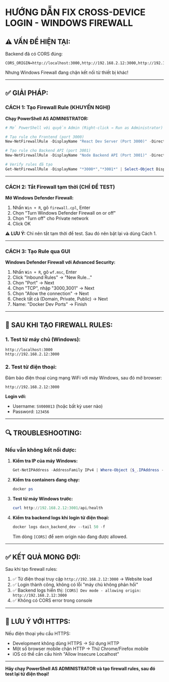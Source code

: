 # HƯỚNG DẪN FIX CROSS-DEVICE LOGIN - WINDOWS FIREWALL

## ⚠️ VẤN ĐỀ HIỆN TẠI:

Backend đã có CORS đúng:
```
CORS_ORIGIN=http://localhost:3000,http://192.168.2.12:3000,http://192.168.1.8:3000
```

Nhưng Windows Firewall đang chặn kết nối từ thiết bị khác!

---

## ✅ GIẢI PHÁP:

### CÁCH 1: Tạo Firewall Rule (KHUYẾN NGHỊ)

**Chạy PowerShell AS ADMINISTRATOR:**

```powershell
# Mở PowerShell với quyền Admin (Right-click → Run as Administrator)

# Tạo rule cho Frontend (port 3000)
New-NetFirewallRule -DisplayName "React Dev Server (Port 3000)" -Direction Inbound -LocalPort 3000 -Protocol TCP -Action Allow

# Tạo rule cho Backend API (port 3001)
New-NetFirewallRule -DisplayName "Node Backend API (Port 3001)" -Direction Inbound -LocalPort 3001 -Protocol TCP -Action Allow

# Verify rules đã tạo
Get-NetFirewallRule -DisplayName "*3000*","*3001*" | Select-Object DisplayName, Enabled, Direction
```

---

### CÁCH 2: Tắt Firewall tạm thời (CHỈ ĐỂ TEST)

**Mở Windows Defender Firewall:**

1. Nhấn `Win + R`, gõ `firewall.cpl`, Enter
2. Chọn "Turn Windows Defender Firewall on or off"
3. Chọn "Turn off" cho Private network
4. Click OK

⚠️ **LƯU Ý:** Chỉ nên tắt tạm thời để test. Sau đó nên bật lại và dùng Cách 1.

---

### CÁCH 3: Tạo Rule qua GUI

**Windows Defender Firewall với Advanced Security:**

1. Nhấn `Win + R`, gõ `wf.msc`, Enter
2. Click "Inbound Rules" → "New Rule..."
3. Chọn "Port" → Next
4. Chọn "TCP", nhập "3000,3001" → Next
5. Chọn "Allow the connection" → Next
6. Check tất cả (Domain, Private, Public) → Next
7. Name: "Docker Dev Ports" → Finish

---

## 🧪 SAU KHI TẠO FIREWALL RULES:

### 1. Test từ máy chủ (Windows):

```
http://localhost:3000
http://192.168.2.12:3000
```

### 2. Test từ điện thoại:

Đảm bảo điện thoại cùng mạng WiFi với máy Windows, sau đó mở browser:

```
http://192.168.2.12:3000
```

**Login với:**
- Username: `SV000013` (hoặc bất kỳ user nào)
- Password: `123456`

---

## 🔍 TROUBLESHOOTING:

### Nếu vẫn không kết nối được:

1. **Kiểm tra IP của máy Windows:**
   ```powershell
   Get-NetIPAddress -AddressFamily IPv4 | Where-Object {$_.IPAddress -like "192.168.*"}
   ```

2. **Kiểm tra containers đang chạy:**
   ```powershell
   docker ps
   ```

3. **Test từ máy Windows trước:**
   ```powershell
   curl http://192.168.2.12:3001/api/health
   ```

4. **Kiểm tra backend logs khi login từ điện thoại:**
   ```powershell
   docker logs dacn_backend_dev --tail 50 -f
   ```
   Tìm dòng `[CORS]` để xem origin nào đang được allowed.

---

## ✅ KẾT QUẢ MONG ĐỢI:

Sau khi tạo firewall rules:

1. ✅ Từ điện thoại truy cập `http://192.168.2.12:3000` → Website load
2. ✅ Login thành công, không có lỗi "máy chủ không phản hồi"
3. ✅ Backend logs hiển thị: `[CORS] Dev mode - allowing origin: http://192.168.2.12:3000`
4. ✅ Không có CORS error trong console

---

## 📱 LƯU Ý VỚI HTTPS:

Nếu điện thoại yêu cầu HTTPS:
- Development không dùng HTTPS → Sử dụng HTTP
- Một số browser mobile chặn HTTP → Thử Chrome/Firefox mobile
- iOS có thể cần cấu hình "Allow Insecure Localhost"

---

**Hãy chạy PowerShell AS ADMINISTRATOR và tạo firewall rules, sau đó test lại từ điện thoại!**
